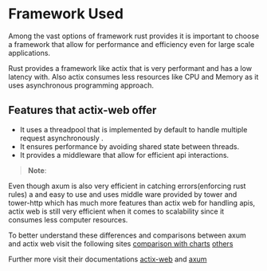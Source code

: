 # Framework Used

Among the vast options of framework rust provides it is important to choose a framework that allow for performance and efficiency even for large scale applications.

Rust provides a framework like actix that is very performant and has a low latency with. Also actix consumes less resources like CPU and Memory as it uses asynchronous programming approach.
## Features that actix-web offer

-  It uses a threadpool that is implemented by default to handle multiple request asynchronously .
-  It ensures performance by avoiding shared state between threads.
-  It provides a middleware that allow for efficient api interactions.

> **Note**: 

Even though axum is also very efficient in catching errors(enforcing rust rules) a and easy to use and uses middle ware provided by tower and tower-http which has much more features than actix web for handling apis, actix web is still very efficient when it comes to scalability since it consumes less computer resources. 

To better understand these differences and comparisons between axum and actix web visit the following sites [comparison with charts](https://medium.com/deno-the-complete-reference/rust-actix-vs-axum-hello-world-performance-e10a1c1419e0)
[others](https://aarambhdevhub.medium.com/actix-vs-axum-a-deep-dive-into-rusts-premier-web-frameworks-737f3de52fe5)

Further more visit their documentations [actix-web](https://docs.rs/actix-web/latest/actix_web/) and [axum](https://docs.rs/axum/latest/axum/)

